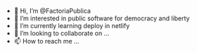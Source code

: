 - 👋 Hi, I’m @FactoriaPublica
- 👀 I’m interested in public software for democracy and liberty
- 🌱 I’m currently learning deploy in netlify
- 💞️ I’m looking to collaborate on ...
- 📫 How to reach me ...

<!---
FactoriaPublica/FactoriaPublica is a ✨ special ✨ repository because its `README.md` (this file) appears on your GitHub profile.
You can click the Preview link to take a look at your changes.
--->
